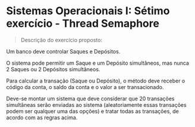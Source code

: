 # Sistemas Operacionais I: Sétimo exercício - Thread Semaphore
> Descrição do exercício proposto:


Um banco deve controlar Saques e Depósitos.

O sistema pode permitir um Saque e um Depósito simultâneos, mas nunca 2 Saques ou 2 Depósitos simultâneos.

Para calcular a transação (Saque ou Depósito), o método deve receber o código da conta, o saldo da conta e o valor a ser transacionado.

Deve-se montar um sistema que deve considerar que 20 transações simultâneas serão enviadas ao sistema (aleatoriamente essas transações podem ser qualquer uma das opções) e tratar todas as transações, de acordo com as regras acima.
